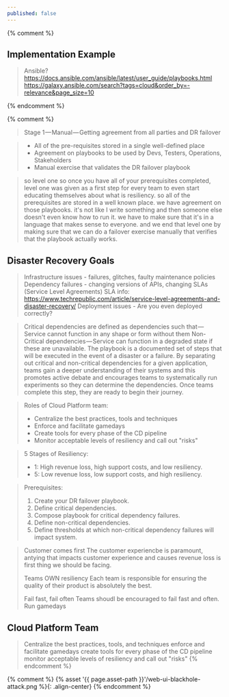 ```yaml
---
published: false
---
```


{% comment %}

## Implementation Example

> Ansible?
> https://docs.ansible.com/ansible/latest/user_guide/playbooks.html
> https://galaxy.ansible.com/search?tags=cloud&order_by=-relevance&page_size=10

{% endcomment %}

{% comment %}
> Stage 1 — Manual — Getting agreement from all parties and DR failover

> - All of the pre-requisites stored in a single well-defined place
> - Agreement on playbooks to be used by Devs, Testers, Operations, Stakeholders
> - Manual exercise that validates the DR failover playbook

> so level one
> so once you have all of your prerequisites completed, level one was given as a first step for every team to even start educating themselves about what is resiliency. so all of the prerequisites are stored in a well known place. we have agreement on those playbooks. it's not like I write something and then someone else doesn't even know how to run it. we have to make sure that it's in a language that makes sense to everyone. and we end that level one by making sure that we can do a failover exercise manually that verifies that the playbook actually works.

## Disaster Recovery Goals

> Infrastructure issues - failures, glitches, faulty maintenance policies
> Dependency failures - changing versions of APIs, changing SLAs (Service Level Agreements)
> SLA info: https://www.techrepublic.com/article/service-level-agreements-and-disaster-recovery/
> Deployment issues - Are you even deployed correctly?

> Critical dependencies are defined as dependencies such that — Service cannot function in any shape or form without them
> Non-Critical dependencies — Service can function in a degraded state if these are unavailable.
> The playbook is a documented set of steps that will be executed in the event of a disaster or a failure. By separating out critical and non-critical dependencies for a given application, teams gain a deeper understanding of their systems and this promotes active debate and encourages teams to systematically run experiments so they can determine the dependencies.
> Once teams complete this step, they are ready to begin their journey.

> Roles of Cloud Platform team:
> - Centralize the best practices, tools and techniques
> - Enforce and facilitate gamedays
> - Create tools for every phase of the CD pipeline
> - Monitor acceptable levels of resiliency and call out "risks"

> 5 Stages of Resiliency:
> - 1: High revenue loss, high support costs, and low resiliency.
> - 5: Low revenue loss, low support costs, and high resiliency.

> Prerequisites:
> 1. Create your DR failover playbook.
> 2. Define critical dependencies.
> 3. Compose playbook for critical dependency failures.
> 4. Define non-critical dependencies.
> 5. Define thresholds at which non-critical dependency failures will impact system.

> Customer comes first
> The customer experiencbe is paramount, antying that impacts customer experience and causes revenue loss is first thing we should be facing.
> 
> Teams OWN resiliency
> Each team is responsible for ensuring the quality of their product is absolutely the best.
> 
> Fail fast, fail often
> Teams shoudl be encouraged to fail fast and often.  Run gamedays

## Cloud Platform Team

> Centralize the best practices, tools, and techniques
> enforce and facilitate gamedays
> create tools for every phase of the CD pipeline
> monitor acceptable levels of resiliency and call out "risks"
{% endcomment %}

{% comment %}
{% asset '{{ page.asset-path }}'/web-ui-blackhole-attack.png %}{: .align-center}
{% endcomment %}